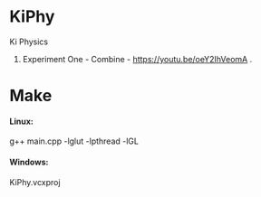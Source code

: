 # KiPhy
Ki Physics

1. Experiment One - Combine - https://youtu.be/oeY2IhVeomA .

# Make
#### Linux:
g++ main.cpp -lglut -lpthread -lGL

#### Windows:
KiPhy.vcxproj
